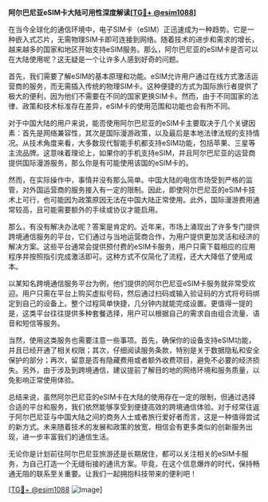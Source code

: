 **阿尔巴尼亚eSIM卡大陆可用性深度解读[[TG💪+ @esim1088](https://t.me/s/esim1088)]**

在当今全球化的通信环境中，电子SIM卡（eSIM）正迅速成为一种趋势。它是一种嵌入式芯片，无需物理SIM卡即可连接到网络。随着技术的进步和需求的增长，越来越多的国家和地区开始支持eSIM服务。那么，阿尔巴尼亚的eSIM卡是否可以在大陆使用呢？这无疑是一个让许多人感到好奇的问题。

首先，我们需要了解eSIM的基本原理和功能。eSIM允许用户通过在线方式激活运营商的服务，而无需插入传统的物理SIM卡。这种便捷的方式为国际旅行者提供了极大的便利，因为他们不需要在不同的国家更换SIM卡。然而，由于不同国家的法律、政策和技术标准存在差异，eSIM卡的使用范围和功能也会有所不同。

对于中国大陆的用户来说，能否使用阿尔巴尼亚的eSIM卡主要取决于几个关键因素：首先是网络兼容性，其次是国际漫游政策，以及最后是本地法律法规的支持情况。从技术角度来看，大多数现代智能手机都支持eSIM功能，包括苹果、三星等主流品牌。这意味着理论上，如果你的手机支持eSIM，并且阿尔巴尼亚的运营商提供国际漫游服务，那么你是有可能使用该国的eSIM卡的。

然而，在实际操作中，事情并没有那么简单。中国大陆的电信市场受到严格的监管，对外国运营商的服务接入有一定的限制。因此，即使阿尔巴尼亚的eSIM卡技术上可行，也可能因为政策原因无法在中国大陆正常使用。此外，国际漫游费用通常较高，且可能需要额外的手续或协议才能启用。

那么，有没有解决办法呢？答案是肯定的。近年来，市场上涌现出了许多专门提供跨境通信服务的平台，它们通过与当地运营商合作，为用户提供更加灵活和经济的解决方案。这些平台通常会提供预付费的eSIM卡服务，用户只需下载相应的应用程序并按照指引完成激活即可。这种方式不仅简化了流程，还大大降低了使用成本。

以某知名跨境通信服务平台为例，他们提供的阿尔巴尼亚eSIM卡服务就非常受欢迎。用户只需在平台上购买虚拟号码，然后通过扫码或输入验证码的方式将号码绑定到自己的设备上。整个过程简单快捷，几分钟内就能完成设置。更值得一提的是，这类平台往往提供多种套餐选择，用户可以根据自己的需求自由组合流量、语音和短信等服务。

当然，使用这类服务也需要注意一些事项。首先，确保你的设备支持eSIM功能，并且已经开通了相关权限；其次，仔细阅读服务条款，特别是关于数据隐私和安全保护的部分；再次，留意是否有隐藏费用或者额外收费项目，避免不必要的经济损失。另外，由于涉及到跨境通信，建议提前了解目的地的网络环境和服务质量，以免影响正常使用体验。

总结来说，虽然阿尔巴尼亚的eSIM卡在大陆的使用存在一定的限制，但通过选择合适的平台和服务，我们依然能够享受到便捷高效的跨境通信体验。对于经常往返于阿尔巴尼亚与中国大陆之间的商务人士或者旅行爱好者而言，这是一种值得尝试的新方式。未来随着技术的发展和政策的放宽，相信会有更多类似的创新服务出现，进一步丰富我们的通信生活。

无论你是计划前往阿尔巴尼亚旅游还是长期居住，都可以关注相关的eSIM卡服务，为自己打造一个无缝衔接的通讯方案。毕竟，在这个信息爆炸的时代，保持畅通无阻的联系至关重要。让我们一起拥抱科技带来的便利吧！

[[TG💪+ @esim1088](https://t.me/s/esim1088) ![Image](https://i.postimg.cc/4NQfJmqS/Snipaste-2025-05-13-00-14-12.png)]